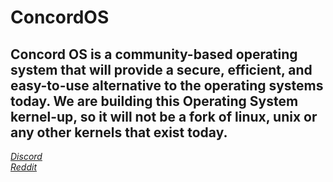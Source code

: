 # ConcordOS
<h2> Concord OS is a community-based operating system that will provide a secure, efficient, and easy-to-use alternative to the operating systems today. We are building this Operating System kernel-up, so it will not be a fork of linux, unix or any other kernels that exist today.</h2>

<a href="https://discord.gg/KGzJNU4Nsw"><i>Discord</i></a>
<br>
<a href="https://www.reddit.com/r/ConcordOS/"><i>Reddit</i></a>  
